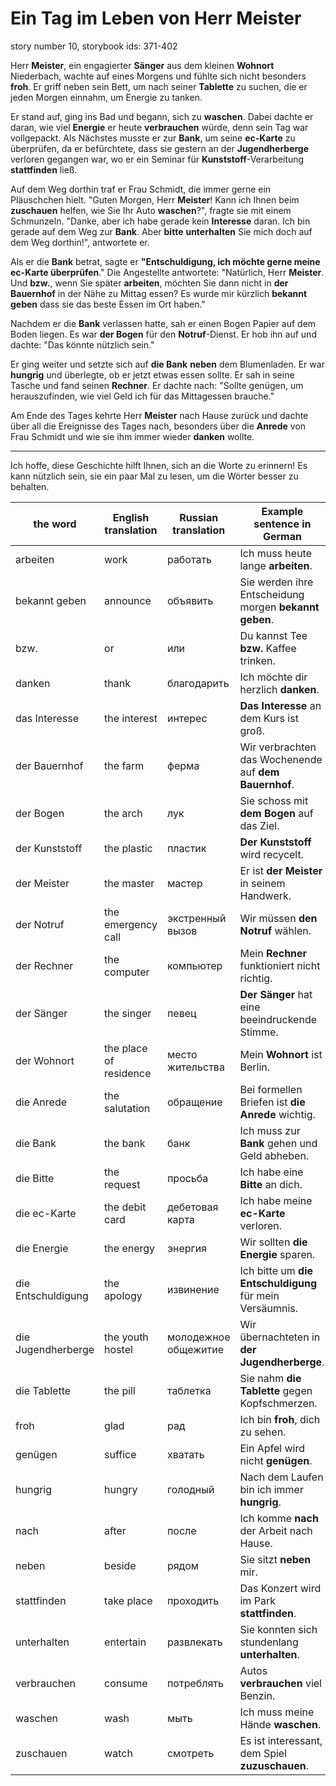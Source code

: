 # Ein Tag im Leben von Herr Meister

story number 10, storybook ids: 371-402

Herr **Meister**, ein engagierter **Sänger** aus dem kleinen **Wohnort** Niederbach, wachte auf eines Morgens und fühlte sich nicht besonders **froh**. Er griff neben sein Bett, um nach seiner **Tablette** zu suchen, die er jeden Morgen einnahm, um Energie zu tanken.

Er stand auf, ging ins Bad und begann, sich zu **waschen**. Dabei dachte er daran, wie viel **Energie** er heute **verbrauchen** würde, denn sein Tag war vollgepackt. Als Nächstes musste er zur **Bank**, um seine **ec-Karte** zu überprüfen, da er befürchtete, dass sie gestern an der **Jugendherberge** verloren gegangen war, wo er ein Seminar für **Kunststoff**-Verarbeitung **stattfinden** ließ.

Auf dem Weg dorthin traf er Frau Schmidt, die immer gerne ein Pläuschchen hielt. "Guten Morgen, Herr **Meister**! Kann ich Ihnen beim **zuschauen** helfen, wie Sie Ihr Auto **waschen**?", fragte sie mit einem Schmunzeln. "Danke, aber ich habe gerade kein **Interesse** daran. Ich bin gerade auf dem Weg zur **Bank**. Aber **bitte** **unterhalten** Sie mich doch auf dem Weg dorthin!", antwortete er.

Als er die **Bank** betrat, sagte er **"Entschuldigung, ich möchte gerne meine **ec-Karte** überprüfen**." Die Angestellte antwortete: "Natürlich, Herr **Meister**. Und **bzw.**, wenn Sie später **arbeiten**, möchten Sie dann nicht in **der Bauernhof** in der Nähe zu Mittag essen? Es wurde mir kürzlich **bekannt geben** dass sie das beste Essen im Ort haben."

Nachdem er die **Bank** verlassen hatte, sah er einen Bogen Papier auf dem Boden liegen. Es war **der Bogen** für den **Notruf**-Dienst. Er hob ihn auf und dachte: "Das könnte nützlich sein." 

Er ging weiter und setzte sich auf **die Bank** **neben** dem Blumenladen. Er war **hungrig** und überlegte, ob er jetzt etwas essen sollte. Er sah in seine Tasche und fand seinen **Rechner**. Er dachte nach: "Sollte genügen, um herauszufinden, wie viel Geld ich für das Mittagessen brauche."

Am Ende des Tages kehrte Herr **Meister** nach Hause zurück und dachte über all die Ereignisse des Tages nach, besonders über die **Anrede** von Frau Schmidt und wie sie ihm immer wieder **danken** wollte.

---

Ich hoffe, diese Geschichte hilft Ihnen, sich an die Worte zu erinnern! Es kann nützlich sein, sie ein paar Mal zu lesen, um die Wörter besser zu behalten.


| the word            | English translation | Russian translation | Example sentence in German                               |
|---------------------|---------------------|---------------------|---------------------------------------------------------|
| arbeiten            | work                | работать            | Ich muss heute lange **arbeiten**.                       |
| bekannt geben       | announce            | объявить            | Sie werden ihre Entscheidung morgen **bekannt geben**.   |
| bzw.                | or                  | или                 | Du kannst Tee **bzw.** Kaffee trinken.                   |
| danken              | thank               | благодарить         | Ich möchte dir herzlich **danken**.                      |
| das Interesse       | the interest        | интерес             | **Das Interesse** an dem Kurs ist groß.                  |
| der Bauernhof       | the farm            | ферма               | Wir verbrachten das Wochenende auf **dem Bauernhof**.    |
| der Bogen           | the arch            | лук                 | Sie schoss mit **dem Bogen** auf das Ziel.               |
| der Kunststoff      | the plastic         | пластик             | **Der Kunststoff** wird recycelt.                        |
| der Meister         | the master          | мастер              | Er ist **der Meister** in seinem Handwerk.               |
| der Notruf          | the emergency call  | экстренный вызов    | Wir müssen **den Notruf** wählen.                        |
| der Rechner         | the computer        | компьютер           | Mein **Rechner** funktioniert nicht richtig.             |
| der Sänger          | the singer          | певец               | **Der Sänger** hat eine beeindruckende Stimme.           |
| der Wohnort         | the place of residence | место жительства   | Mein **Wohnort** ist Berlin.                             |
| die Anrede          | the salutation      | обращение           | Bei formellen Briefen ist **die Anrede** wichtig.        |
| die Bank            | the bank            | банк                | Ich muss zur **Bank** gehen und Geld abheben.            |
| die Bitte           | the request         | просьба             | Ich habe eine **Bitte** an dich.                         |
| die ec-Karte        | the debit card      | дебетовая карта     | Ich habe meine **ec-Karte** verloren.                    |
| die Energie         | the energy          | энергия             | Wir sollten **die Energie** sparen.                      |
| die Entschuldigung  | the apology         | извинение           | Ich bitte um **die Entschuldigung** für mein Versäumnis. |
| die Jugendherberge  | the youth hostel    | молодежное общежитие| Wir übernachteten in **der Jugendherberge**.             |
| die Tablette        | the pill            | таблетка            | Sie nahm **die Tablette** gegen Kopfschmerzen.           |
| froh                | glad                | рад                 | Ich bin **froh**, dich zu sehen.                         |
| genügen             | suffice             | хватать             | Ein Apfel wird nicht **genügen**.                        |
| hungrig             | hungry              | голодный            | Nach dem Laufen bin ich immer **hungrig**.               |
| nach                | after               | после               | Ich komme **nach** der Arbeit nach Hause.                |
| neben               | beside              | рядом               | Sie sitzt **neben** mir.                                 |
| stattfinden         | take place          | проходить           | Das Konzert wird im Park **stattfinden**.                |
| unterhalten         | entertain           | развлекать          | Sie konnten sich stundenlang **unterhalten**.            |
| verbrauchen         | consume             | потреблять          | Autos **verbrauchen** viel Benzin.                       |
| waschen             | wash                | мыть                | Ich muss meine Hände **waschen**.                        |
| zuschauen           | watch               | смотреть            | Es ist interessant, dem Spiel **zuzuschauen**.           |

